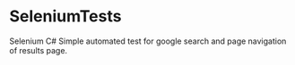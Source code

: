 # SeleniumTests
Selenium C#
Simple automated test for google search and page navigation of results page.
